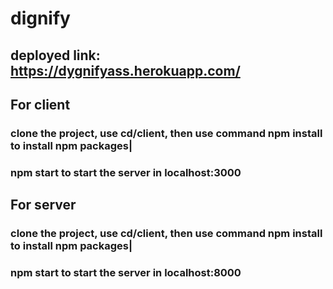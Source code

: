 # dignify

## deployed link: https://dygnifyass.herokuapp.com/

## For client
### clone the project, use cd/client, then use command npm install to install npm packages|
### npm start to start the server in localhost:3000

## For server
### clone the project, use cd/client, then use command npm install to install npm packages|
### npm start to start the server in localhost:8000
